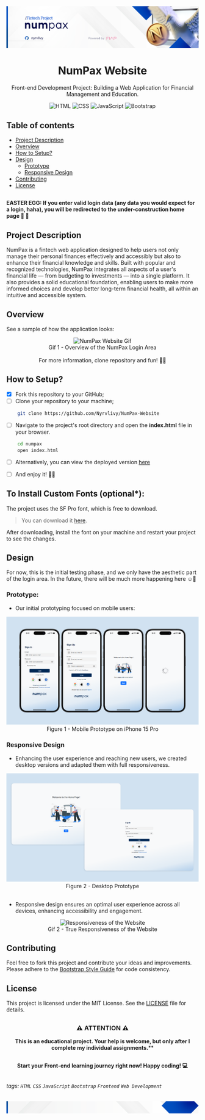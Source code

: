 <div align="center">
  <img alt="NumPax Website Banner" src=".github/assets/images/numpax-header.png">
</div>

<h1 align="center">NumPax Website</h1>
<p align="center">Front-end Development Project: Building a Web Application for Financial Management and Education.</p>

<div align="center">

![HTML](https://img.shields.io/badge/HTML-v5-orange)
![CSS](https://img.shields.io/badge/CSS-v3-blue)
![JavaScript](https://img.shields.io/badge/JavaScript-v2024-yellow)
![Bootstrap](https://img.shields.io/badge/Bootstrap-v5.3-purple)

</div>

##

## Table of contents

* [Project Description](#project-description)
* [Overview](#overview)
* [How to Setup?](#how-to-setup)
* [Design](#design)
    - [Prototype](#prototype)
    - [Responsive Design](#responsive-design)
* [Contributing](#contributing)
* [License](#license)

##

**EASTER EGG: If you enter valid login data (any data you would expect for a login, haha), you will be redirected to the under-construction home page 👷 🚧**

##

## Project Description

NumPax is a fintech web application designed to help users not only manage their personal finances effectively and accessibly but also to enhance their financial knowledge and skills. Built with popular and recognized technologies, NumPax integrates all aspects of a user's financial life — from budgeting to investments — into a single platform. It also provides a solid educational foundation, enabling users to make more informed choices and develop better long-term financial health, all within an intuitive and accessible system.

## Overview

See a sample of how the application looks:
<div align="center">
  <img alt="NumPax Website Gif" src="./.github/assets/images/numpax-overview-gif.gif">
  <br>  
  Gif 1 - Overview of the NumPax Login Area
  <br><br>
  For more information, clone repository and fun! 🥰😉
</div>

##

## How to Setup?

- [x] Fork this repository to your GitHub;
- [ ] Clone your repository to your machine;

```bash
    git clone https://github.com/Nyrvlivy/NumPax-Website
```

- [ ] Navigate to the project's root directory and open the **index.html** file in your browser.

```bash
    cd numpax
    open index.html
```

- [ ] Alternatively, you can view the deployed version [here](https://nyrvlivy.github.io/NumPax-Website/)
- [ ] And enjoy it! 🎊👏


## To Install Custom Fonts (optional*):
The project uses the SF Pro font, which is free to download. 

> You can download it [here](https://developer.apple.com/fonts/). 

After downloading, install the font on your machine and restart your project to see the changes.

##

## Design

For now, this is the initial testing phase, and we only have the aesthetic part of the login area. In the future, there will be much more happening here ☺️🎉

### Prototype:

- Our initial prototyping focused on mobile users:

<div align="center">
  <img alt="Mobile Protype" src="./.github/assets/images/mobile-prototype.png">
  <br>
Figure 1 - Mobile Prototype on iPhone 15 Pro
<br>
</div>


### Responsive Design

- Enhancing the user experience and reaching new users, we created desktop versions and adapted them with full responsiveness.

<div align="center">
  <img alt="Desktop Protype" src="./.github/assets/images/desktop.png">
  <br>
Figure 2 - Desktop Prototype
<br>
</div>
<br>

- Responsive design ensures an optimal user experience across all devices, enhancing accessibility and engagement.

<div align="center">
  <img alt="Responsiveness of the Website" src="./.github/assets/images/responsiveness.gif">
  <br>
Gif 2 - True Responsiveness of the Website
<br>
</div>

##

## Contributing

Feel free to fork this project and contribute your ideas and improvements. Please adhere to the [Bootstrap Style Guide](https://getbootstrap.com/) for code consistency.

##

## License

This project is licensed under the MIT License. See the [LICENSE](https://github.com/Nyrvlivy/NumPax-Website/blob/main/LICENSE) file for details.

##

<div align="center">
  
### ⚠️ ATTENTION ⚠️

**This is an educational project. Your help is welcome, but only after I complete my individual assignments.****

</div>

##

<div align="center">

**Start your Front-end learning journey right now! Happy coding! 💻**

</div>

##

###### tags: `HTML` `CSS`  `JavaScript` `Bootstrap` `Frontend` `Web Development` 

<div align="center">
  <img alt="NumPax Website Footer" src=".github/assets/images/numpax-footer.png">
</div>
